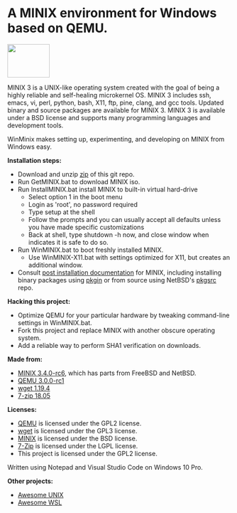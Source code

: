 # A MINIX environment for Windows based on QEMU.

<img src="https://upload.wikimedia.org/wikipedia/commons/f/f0/Rocky_Raccoon_mascot_of_MINIX_3.jpg" height=75 width=95>

MINIX 3 is a UNIX-like operating system created with the goal of being a highly reliable and self-healing microkernel OS. MINIX 3 includes ssh, emacs, vi, perl, python, bash, X11, ftp, pine, clang, and gcc tools. Updated binary and source packages are available for MINIX 3. MINIX 3 is available under a BSD license and supports many programming languages and development tools.

WinMinix makes setting up, experimenting, and developing on MINIX from Windows easy.

**Installation steps:**
* Download and unzip [zip](https://github.com/sirredbeard/WinMinix/archive/master.zip) of this git repo.
* Run GetMINIX.bat to download MINIX iso.
* Run InstallMINIX.bat install MINIX to built-in virtual hard-drive
    * Select option 1 in the boot menu
    * Login as 'root', no password required
    * Type setup at the shell
    * Follow the prompts and you can usually accept all defaults unless you have made specific customizations
    * Back at shell, type shutdown -h now, and close window when indicates it is safe to do so.
* Run WinMINIX.bat to boot freshly installed MINIX.
    * Use WinMINIX-X11.bat with settings optimized for X11, but creates an additional window.
* Consult [post installation documentation](https://wiki.minix3.org/doku.php?id=usersguide:postinstallation) for MINIX, including installing binary packages using [pkgin](https://wiki.minix3.org/doku.php?id=usersguide:installingbinarypackages) or from source using NetBSD's [pkgsrc](https://wiki.minix3.org/doku.php?id=usersguide:installingsourcepackages) repo.

**Hacking this project:**
* Optimize QEMU for your particular hardware by tweaking command-line settings in WinMINIX.bat.
* Fork this project and replace MINIX with another obscure operating system.
* Add a reliable way to perform SHA1 verification on downloads.

**Made from:**
* [MINIX 3.4.0-rc6](http://download.minix3.org/iso/snapshot/), which has parts from FreeBSD and NetBSD.
* [QEMU 3.0.0-rc1](https://qemu.weilnetz.de/w64/)
* [wget 1.19.4](https://eternallybored.org/misc/wget/)
* [7-zip 18.05](https://www.7-zip.org/)

**Licenses:**
* [QEMU](https://wiki.qemu.org/License) is licensed under the GPL2 license.
* [wget](https://www.gnu.org/software/wget/) is licensed under the GPL3 license.
* [MINIX](https://github.com/minix3/minix/blob/master/LICENSE) is licensed under the BSD license.
* [7-Zip](https://www.7-zip.org/faq.html) is licensed under the LGPL license.
* This project is licensed under the GPL2 license.

Written using Notepad and Visual Studio Code on Windows 10 Pro.

**Other projects:**
* [Awesome UNIX](https://github.com/sirredbeard/Awesome-UNIX)
* [Awesome WSL](https://github.com/sirredbeard/Awesome-WSL)
